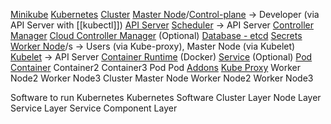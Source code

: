 [Minikube](minikube.md)
    [Kubernetes](what-is-kubernetes.md)
        [Cluster](kubernetes-cluster.md)
            [Master Node](control-plane.md)/[Control-plane](control-plane.md) -> Developer (via API Server with [[kubectl]])
                [API Server](kubernetes-API-server.md)
                [Scheduler](kubernetes-scheduler.md) -> API Server
                [Controller Manager](kubernetes-controller-manager.md)
                [Cloud Controller Manager](kubernetes-cloud-controller-manager.md) (Optional)
                [Database - etcd](etcd.md)
				    [Secrets](kubernetes-secrets.md)
            [Worker Node](worker-node.md)/s -> Users (via Kube-proxy), Master Node (via Kubelet)
                [Kubelet](kubelet.md) -> API Server
                [Container Runtime](kubernetes-container-runtime.md) (Docker)
                [Service](kubernetes-service.md) (Optional)
                    [Pod](pod.md)
                        [Container](container.md)
                        Container2
                        Container3
                    Pod
                    Pod
                [Addons](kubernetes-addons.md)
                [Kube Proxy](kube-proxy.md)
            Worker Node2
		    Worker Node3
        Cluster
            Master Node
            Worker Node2
            Worker Node3

Software to run Kubernetes
Kubernetes Software
Cluster Layer
Node Layer
Service Layer
Service Component Layer